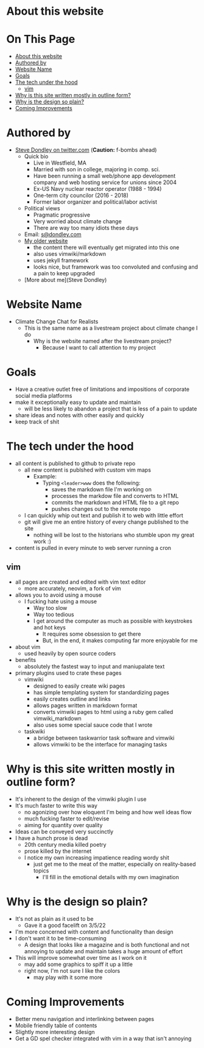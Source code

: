 # About this website

# On This Page

- [About this website](#about-this-website)
- [Authored by](#authored-by)
- [Website Name](#website-name)
- [Goals](#goals)
- [The tech under the hood](#the-tech-under-the-hood)
    - [vim](#vim)
- [Why is this site written mostly in outline form?](#why-is-this-site-written-mostly-in-outline-form)
- [Why is the design so plain?](#why-is-the-design-so-plain)
- [Coming Improvements](#coming-improvements)

# Authored by

* [Steve Dondley on twitter.com](https://twitter.com/steve_dondley) (**Caution:** f-bombs ahead)
    * Quick bio
        * Live in Westfield, MA
        * Married with son in college, majoring in comp. sci. 
        * Have been running a small web/phone app development company and web hosting service for unions since 2004
        * Ex-US Navy nuclear reactor operator (1988 - 1994)
        * One-term city councilor (2016 - 2018)
        * Former labor organizer and political/labor activist
    * Political views
        * Pragmatic progressive
        * Very worried about climate change
        * There are way too many idiots these days
    * Email: s@dondley.com
    * [My older website](https://steve.dondley.com/)
        * the content there will eventually get migrated into this one 
        * also uses vimwiki/markdown
        * uses jekyll framework
        * looks nice, but framework was too convoluted and confusing and a pain to keep upgraded 
    * [More about me](Steve Dondley)

# Website Name
* Climate Change Chat for Realists
    * This is the same name as a livestream project about climate change I do
        * Why is the website named after the livestream project? 
            * Because I want to call attention to my project

# Goals
* Have a creative outlet free of limitations and impositions of corporate social media platforms
* make it exceptionally easy to update and maintain
    * will be less likely to abandon a project that is less of a pain to update 
* share ideas and notes with other easily and quickly
* keep track of shit

# The tech under the hood
* all content is published to github to private repo
    * all new content is publshed with custom vim maps
        * Example:
            * Typing `<leader>www` does the following:
                * saves the markdown file I'm working on
                * processes the markdow file and converts to HTML
                * commits the markdown and HTML file to a git repo
                * pushes changes out to the remote repo
    * I can quickly whip out text and publish it to web with little effort
    * git will give me an entire history of every change published to the site
        * nothing will be lost to the historians who stumble upon my great work :) 
* content is pulled in every minute to web server running a cron

## vim
* all pages are created and edited with vim text editor
    * more accurately, neovim, a fork of vim 
* allows you to avoid using a mouse 
    * I fucking hate using a mouse
        * Way too slow
        * Way too tedious
        * I get around the computer as much as possible with keystrokes and hot keys
            * It requires some obsession to get there
            * But, in the end, it makes computing far more enjoyable for me
* about vim
    * used heavily by open source coders 
* benefits 
    * absolutely the fastest way to input and maniupalate text 
* primary plugins used to crate these pages
    * vimwiki
        * designed to easily create wiki pages 
        * has simple templating system for standardizing pages 
        * easily creates outline and links
        * allows pages written in markdown format
        * converts vimwiki pages to html using a ruby gem called vimwiki_markdown
        * also uses some special sauce code that I wrote
    * taskwiki
        * a bridge between taskwarrior task software and vimwiki 
        * allows vimwiki to be the interface for managing tasks

# Why is this site written mostly in outline form?
* It's inherent to the design of the vimwiki plugin I use
* It's much faster to write this way
    * no agonizing over how eloquent I'm being and how well ideas flow 
    * much fucking faster to edit/revise
    * aiming for quantity over quality
* Ideas can be conveyed very succinctly
* I have a hunch prose is dead 
    * 20th century media killed poetry 
    * prose killed by the internet 
    * I notice my own increasing impatience reading wordy shit
        * just get me to the meat of the matter, especially on reality-based topics
            * I'll fill in the emotional details with my own imagination 

# Why is the design so plain?
* It's not as plain as it used to be
    * Gave it a good facelift on 3/5/22 
* I'm more concerned with content and functionality than design
* I don't want it to be time-consuming
    * A design that looks like a magazine and is both functional and not annoying to update and maintain takes a huge amount of effort 
* This will improve somewhat over time as I work on it 
    * may add some graphics to spiff it up a little 
    * right now, I'm not sure I like the colors 
        * may play with it some more 

# Coming Improvements
* Better menu navigation and interlinking between pages
* Mobile friendly table of contents
* Slightly more interesting design
* Get a GD spel checker integrated with vim in a way that isn't annoying
